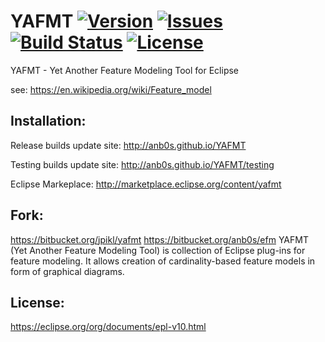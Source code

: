 # YAFMT [![Version](https://img.shields.io/github/release/anb0s/YAFMT.svg)](https://github.com/anb0s/YAFMT/releases) [![Issues](https://img.shields.io/github/issues/anb0s/YAFMT.svg)](https://github.com/anb0s/YAFMT/issues) [![Build Status](https://travis-ci.org/anb0s/YAFMT.svg)](https://travis-ci.org/anb0s/YAFMT) [![License](https://img.shields.io/badge/License-EPL%201.0-blue.svg)](https://eclipse.org/org/documents/epl-v10.html)

YAFMT - Yet Another Feature Modeling Tool for Eclipse

see: https://en.wikipedia.org/wiki/Feature_model

Installation:
-------------
Release builds update site: http://anb0s.github.io/YAFMT

Testing builds update site: http://anb0s.github.io/YAFMT/testing

Eclipse Markeplace: http://marketplace.eclipse.org/content/yafmt


Fork:
-----
https://bitbucket.org/jpikl/yafmt
https://bitbucket.org/anb0s/efm
YAFMT (Yet Another Feature Modeling Tool) is collection of Eclipse plug-ins for feature modeling. It allows creation of cardinality-based feature models in form of graphical diagrams.

License:
--------
https://eclipse.org/org/documents/epl-v10.html
